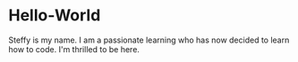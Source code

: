 # Hello-World
Steffy is my name. I am a passionate learning who has now decided to learn how to code.
I'm thrilled to be here.
